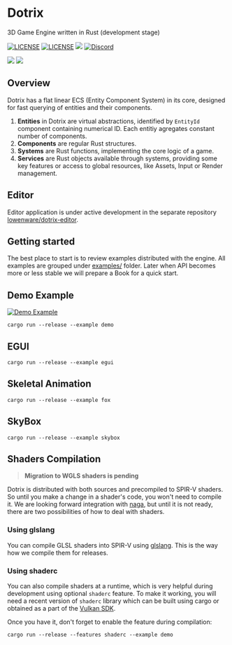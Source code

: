# Dotrix

3D Game Engine written in Rust (development stage)

[![LICENSE](https://img.shields.io/badge/license-MIT-blue.svg)](LICENSE-MIT)
[![LICENSE](https://img.shields.io/badge/license-apache-blue.svg)](LICENSE-APACHE)
[![](https://tokei.rs/b1/github/lowenware/dotrix)](https://github.com/lowenware/dotrix)
[![Discord](https://img.shields.io/discord/706575068515532851.svg?label=&logo=discord&logoColor=ffffff&color=7389D8&labelColor=6A7EC2)](https://discord.gg/DrzwBysNRd)

[![](https://img.shields.io/badge/lowenware%20-%23FF0000.svg?&style=for-the-badge&logo=YouTube&logoColor=white)](https://www.youtube.com/channel/UCdriNXRizbBFQhqZefaw44A)
[![](https://img.shields.io/badge/lowenware%20-%231DA1F2.svg?&style=for-the-badge&logo=Twitter&logoColor=white)](http://www.twitter.com/lowenware)

## Overview

Dotrix has a flat linear ECS (Entity Component System) in its core, designed for fast querying of
entities and their components.

1. **Entities** in Dotrix are virtual abstractions, identified by `EntityId` component containing
numerical ID. Each entitiy agregates constant number of components.
2. **Components** are regular Rust structures.
3. **Systems** are Rust functions, implementing the core logic of a game.
4. **Services** are Rust objects available through systems, providing some key
features or access to global resources, like Assets, Input or Render management.

## Editor

Editor application is under active development in the separate repository
[lowenware/dotrix-editor](https://github.com/lowenware/dotrix-editor).

## Getting started

The best place to start is to review examples distributed with the engine. All examples are grouped
under [examples/](examples/) folder. Later when API becomes more or less stable we will prepare a
Book for a quick start.

## Demo Example
[![Demo Example](https://img.youtube.com/vi/KXOr_KxMNWM/0.jpg)](https://www.youtube.com/watch?v=KXOr_KxMNWM)

```
cargo run --release --example demo
```

## EGUI

```
cargo run --release --example egui
```


## Skeletal Animation

```
cargo run --release --example fox
```

## SkyBox

```
cargo run --release --example skybox
```

## Shaders Compilation

> __Migration to WGLS shaders is pending__

Dotrix is distributed with both sources and precompiled to SPIR-V shaders. So until you make a
change in a shader's code, you won't need to compile it. We are looking forward integration with
[naga](https://github.com/gfx-rs/naga), but until it is not ready, there are two possibilities of
how to deal with shaders.

### Using glslang

You can compile GLSL shaders into SPIR-V using
[glslang](https://github.com/KhronosGroup/glslang/releases/tag/master-tot). This is the way how we
compile them for releases.

### Using shaderc

You can also compile shaders at a runtime, which is very helpful during development using
optional `shaderc` feature. To make it working, you will need a recent version of `shaderc`
library which can be built using cargo or obtained as a part of the
[Vulkan SDK](https://www.lunarg.com/vulkan-sdk/).

Once you have it, don't forget to enable the feature during compilation:

```
cargo run --release --features shaderc --example demo
```
